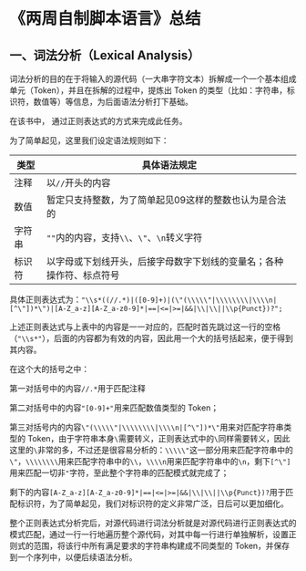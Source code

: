 # 《两周自制脚本语言》总结

## 一、词法分析（Lexical Analysis）

词法分析的目的在于将输入的源代码（一大串字符文本）拆解成一个一个基本组成单元（Token），并且在拆解的过程中，提炼出 Token 的类型（比如：字符串，标识符，数值等）等信息，为后面语法分析打下基础。

在该书中， 通过正则表达式的方式来完成此任务。

为了简单起见，这里我们设定语法规则如下：

| 类型   | 具体语法规定                             |
| ---- | ---------------------------------- |
| 注释   | 以`//`开头的内容                         |
| 数值   | 暂定只支持整数，为了简单起见09这样的整数也认为是合法的       |
| 字符串  | `""`内的内容，支持`\\`、`\"`、`\n`转义字符      |
| 标识符  | 以字母或下划线开头，后接字母数字下划线的变量名；各种操作符、标点符号 |

具体正则表达式为：`"\\s*((//.*)|([0-9]+)|(\"(\\\\\"|\\\\\\\\|\\\\n|[^\"])*\")|[A-Z_a-z][A-Z_a-z0-9]*|==|<=|>=|&&|\\|\\||\\p{Punct})?";`

上述正则表达式与上表中的内容是一一对应的，匹配时首先跳过这一行的空格（`"\\s*"`），后面的内容都为有效的内容，因此用一个大的括号括起来，便于得到其内容。

在这个大的括号之中：

第一对括号中的内容`//.*`用于匹配注释

第二对括号中的内容`"[0-9]+"`用来匹配数值类型的 Token；

第三对括号内的内容`\"(\\\\\"|\\\\\\\\|\\\\n|[^\"])*\"`用来对匹配字符串类型的 Token，由于字符串本身`\`需要转义，正则表达式中的`\`同样需要转义，因此这里的`\`非常的多，不过还是很容易分析的：`\\\\\"`这一部分用来匹配字符串中的`\"`，`\\\\\\\\`用来匹配字符串中的`\\`，`\\\\n`用来匹配字符串中的`\n`，剩下`[^\"]`用来匹配一切非`"`字符，至此整个字符串的匹配模式就完成了；

剩下的内容`[A-Z_a-z][A-Z_a-z0-9]*|==|<=|>=|&&|\\|\\||\\p{Punct})?`用于匹配标识符，为了简单起见，我们对标识符的定义非常广泛，日后可以更加细化。

整个正则表达式分析完后，对源代码进行词法分析就是对源代码进行正则表达式的模式匹配，通过一行一行地遍历整个源代码，对其中每一行进行单独解析，设置正则式的范围，将该行中所有满足要求的字符串构建成不同类型的 Token，并保存到一个序列中，以便后续语法分析。